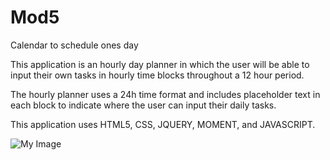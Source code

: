 # Mod5
Calendar to schedule ones day

This application is an hourly day planner in which the user will be able to input their own tasks in hourly time blocks throughout a 12 hour period.

The hourly planner uses a 24h time format and includes placeholder text in each block to indicate where the user can input their daily tasks.

This application uses HTML5, CSS, JQUERY, MOMENT, and JAVASCRIPT.

![My Image](Pictures/ting1.png)
